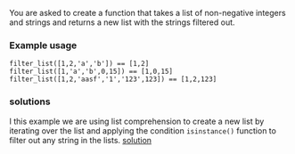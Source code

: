  You are asked to create a function that takes a list of non-negative integers and strings and returns a new list with the strings filtered out.

 ### Example usage

```
filter_list([1,2,'a','b']) == [1,2]
filter_list([1,'a','b',0,15]) == [1,0,15]
filter_list([1,2,'aasf','1','123',123]) == [1,2,123]

```

### solutions
I this example we are using list comprehension to create a new list by iterating over the list and applying the condition `isinstance()` function to filter out any string in the lists. [solution](https://github.com/kihuni/CodeWars_problems/blob/main/Day2/day2.problem.py)
